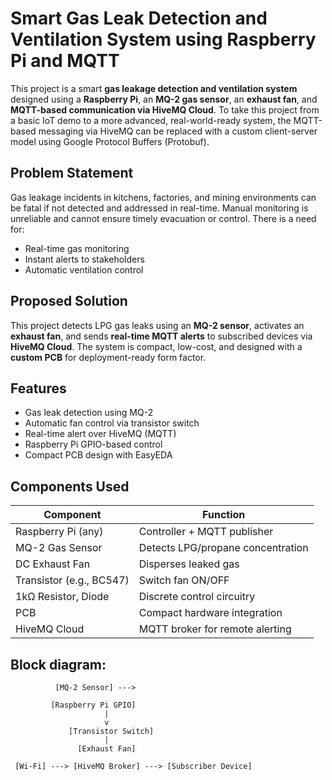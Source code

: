 # Smart Gas Leak Detection and Ventilation System using Raspberry Pi and MQTT
This project is a smart **gas leakage detection and ventilation system** designed using a **Raspberry Pi**, an **MQ-2 gas sensor**, an **exhaust fan**, and **MQTT-based communication via HiveMQ Cloud**.
To take this project from a basic IoT demo to a more advanced, real-world-ready system, the MQTT-based messaging via HiveMQ can be replaced with a custom client-server model using Google Protocol Buffers (Protobuf).

## Problem Statement
Gas leakage incidents in kitchens, factories, and mining environments can be fatal if not detected and addressed in real-time. Manual monitoring is unreliable and cannot ensure timely evacuation or control. There is a need for:
- Real-time gas monitoring
- Instant alerts to stakeholders
- Automatic ventilation control

## Proposed Solution
This project detects LPG gas leaks using an **MQ-2 sensor**, activates an **exhaust fan**, and sends **real-time MQTT alerts** to subscribed devices via **HiveMQ Cloud**. The system is compact, low-cost, and designed with a **custom PCB** for deployment-ready form factor.

## Features
- Gas leak detection using MQ-2
- Automatic fan control via transistor switch
- Real-time alert over HiveMQ (MQTT)
- Raspberry Pi GPIO-based control
- Compact PCB design with EasyEDA

##  Components Used

| Component              | Function                                  |
|------------------------|-------------------------------------------|
| Raspberry Pi (any)     | Controller + MQTT publisher               |
| MQ-2 Gas Sensor        | Detects LPG/propane concentration         |
| DC Exhaust Fan         | Disperses leaked gas                      |
| Transistor (e.g., BC547)| Switch fan ON/OFF                        |
| 1kΩ Resistor, Diode    | Discrete control circuitry                |
| PCB                    | Compact hardware integration              |
| HiveMQ Cloud           | MQTT broker for remote alerting           |


## Block diagram:

              [MQ-2 Sensor] --->

             [Raspberry Pi GPIO]
                         |
                         v
                 [Transistor Switch]
                         |
                   [Exhaust Fan]

     [Wi-Fi] ---> [HiveMQ Broker] ---> [Subscriber Device]


